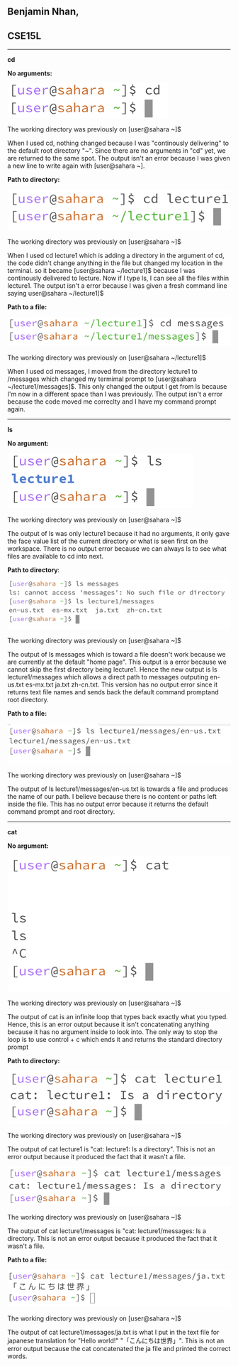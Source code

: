 ## Benjamin Nhan, 
## CSE15L
---------------------
**cd**

**No arguments:**

![Image](cd1.png)

The working directory was previously on [user@sahara ~]$

When I used cd, nothing changed because I was "continously delivering" to the default root directory "~".
Since there are no arguments in "cd" yet, we are returned to the same spot.
The output isn't an error because I was given a new line to write again with [user@sahara ~].

**Path to directory:**

![Image](cd2.png)

The working directory was previously on [user@sahara ~]$

When I used cd lecture1 which is adding a directory in the argument of cd, the code didn't change anything in the file but changed my location in the terminal. so it became [user@sahara ~/lecture1]$ because I was continously delivered to lecture. Now if I type ls, I can see all the files within lecture1.
The output isn't a error because I was given a fresh command line saying user@sahara ~/lecture1]$

**Path to a file:**

![Image](cd3.png)

The working directory was previously on [user@sahara ~/lecture1]$

When I used cd messages, I moved from the directory lecture1 to /messages which changed my termimal prompt to [user@sahara ~/lecture1/messages]$. This only changed the output I get from ls because I'm now in a different space than I was previously.
The output isn't a error because the code moved me correclty and I have my command prompt again.

---------------------

**ls**

**No argument:**

![Image](ls1.png)

The working directory was previously on [user@sahara ~]$

The output of ls was only lecture1 because it had no arguments, it only gave the face value list of the current directory or what is seen first on the workspace.
There is no output error because we can always ls to see what files are available to cd into next.

**Path to directory**:

![Image](ls3.png)

The working directory was previously on [user@sahara ~]$

The output of ls messages which is toward a file doesn't work because we are currently at the default "home page". This output is a error because we cannot skip the first directory being lecture1. Hence the new output is ls lecture1/messages which allows a direct path to messages outputing en-us.txt  es-mx.txt  ja.txt  zh-cn.txt. This version has no output error since it returns text file names and sends back the default command promptand root directory.

**Path to a file:**

![Image](ls4.png)

The working directory was previously on [user@sahara ~]$

The output of ls lecture1/messages/en-us.txt is towards a file and produces the name of our path. I believe because there is no content or paths left inside the file. This has no output error because it returns the default command prompt and root directory.

---------------------

**cat**

**No argument:**

![Image](cat1.png)

The working directory was previously on [user@sahara ~]$

The output of cat is an infinite loop that types back exactly what you typed. Hence, this is an error output because it isn't concatenating anything because it has no argument inside to look into. The only way to stop the loop is to use control + c which ends it and returns the standard directory prompt

**Path to directory:**

![Image](cat2.png)

The working directory was previously on [user@sahara ~]$

The output of cat lecture1 is "cat: lecture1: Is a directory". This is not an error output because it produced the fact that it wasn't a file.

![Image](cat3.png)

The working directory was previously on [user@sahara ~]$

The output of cat lecture1/messages is "cat: lecture1/messages: Is a directory. This is not an error output because it produced the fact that it wasn't a file.

**Path to a file:**

![Image](cat3.5.png)

The working directory was previously on [user@sahara ~]$

The output of cat lecture1/messages/ja.txt is what I put in the text file for japanese translation for "Hello world!" "「こんにちは世界」". This is not an error output because the cat concatenated the ja file and printed the correct words.
